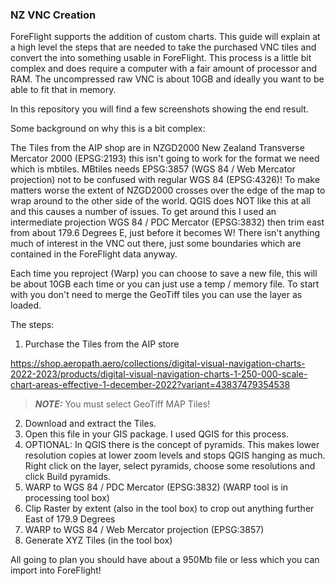 ### NZ VNC Creation

ForeFlight supports the addition of custom charts. This guide will explain at a high level the steps that are needed to take the purchased VNC tiles and convert the into something usable in ForeFlight. This process is a little bit complex and does require a computer with a fair amount of processor and RAM. The uncompressed raw VNC is about 10GB and ideally you want to be able to fit that in memory. 

In this repository you will find a few screenshots showing the end result. 

Some background on why this is a bit complex: 

The Tiles from the AIP shop are in NZGD2000 New Zealand Transverse Mercator 2000 (EPSG:2193) this isn't going to work for the format we need which is mbtiles. MBtiles needs EPSG:3857 (WGS 84 / Web Mercator projection) not to be confused with regular WGS 84 (EPSG:4326)! To make matters worse the extent of NZGD2000 crosses over the edge of the map to wrap around to the other side of the world. QGIS does NOT like this at all and this causes a number of issues. To get around this I used an intermediate projection WGS 84 / PDC Mercator (EPSG:3832) then trim east from about 179.6 Degrees E, just before it becomes W! There isn't anything much of interest in the VNC out there, just some boundaries which are contained in the ForeFlight data anyway. 

Each time you reproject (Warp) you can choose to save a new file, this will be about 10GB each time or you can just use a temp / memory file. To start with you don't need to merge the GeoTiff tiles you can use the layer as loaded. 

The steps:

1. Purchase the Tiles from the AIP store

https://shop.aeropath.aero/collections/digital-visual-navigation-charts-2022-2023/products/digital-visual-navigation-charts-1-250-000-scale-chart-areas-effective-1-december-2022?variant=43837479354538

> **_NOTE:_** You must select GeoTiff MAP Tiles! 

2. Download and extract the Tiles.
3. Open this file in your GIS package. I used QGIS for this process. 
4. OPTIONAL: In QGIS there is the concept of pyramids. This makes lower resolution copies at lower zoom levels and stops QGIS hanging as much. Right click on the layer, select pyramids, choose some resolutions and click Build pyramids. 
5. WARP to WGS 84 / PDC Mercator (EPSG:3832) (WARP tool is in processing tool box)
6. Clip Raster by extent (also in the tool box) to crop out anything further East of 179.9 Degrees
7. WARP to WGS 84 / Web Mercator projection (EPSG:3857)
8. Generate XYZ Tiles (in the tool box) 

All going to plan you should have about a 950Mb file or less which you can import into ForeFlight! 





